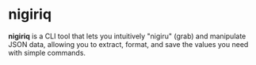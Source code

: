 # nigiriq
**nigiriq** is a CLI tool that lets you intuitively "nigiru" (grab) and manipulate JSON data, allowing you to extract, format, and save the values you need with simple commands.
